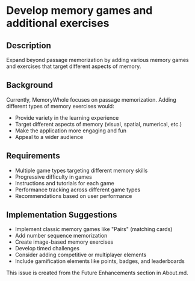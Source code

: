# Develop memory games and additional exercises


## Description
Expand beyond passage memorization by adding various memory games and exercises that target different aspects of memory.

## Background
Currently, MemoryWhole focuses on passage memorization. Adding different types of memory exercises would:
- Provide variety in the learning experience
- Target different aspects of memory (visual, spatial, numerical, etc.)
- Make the application more engaging and fun
- Appeal to a wider audience

## Requirements
- Multiple game types targeting different memory skills
- Progressive difficulty in games
- Instructions and tutorials for each game
- Performance tracking across different game types
- Recommendations based on user performance


## Implementation Suggestions
- Implement classic memory games like "Pairs" (matching cards)
- Add number sequence memorization
- Create image-based memory exercises
- Develop timed challenges
- Consider adding competitive or multiplayer elements
- Include gamification elements like points, badges, and leaderboards


This issue is created from the Future Enhancements section in About.md.